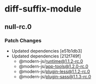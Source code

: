 # diff-suffix-module

## null-rc.0
### Patch Changes

- Updated dependencies [e51b1db3]
- Updated dependencies [212f749f]
  - @modern-js/runtime@1.1.2-rc.0
  - @modern-js/app-tools@1.2.0-rc.0
  - @modern-js/plugin-less@1.1.2-rc.0
  - @modern-js/plugin-sass@1.1.3-rc.0
